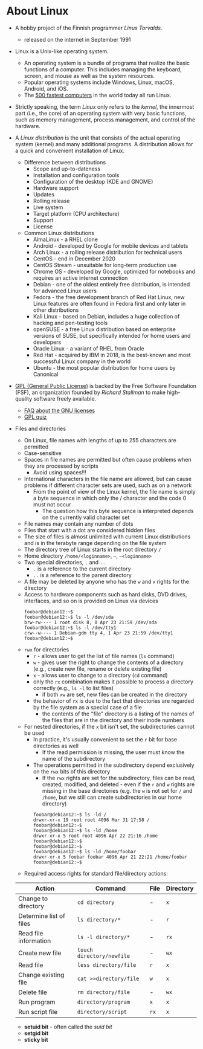# About Linux

- A hobby project of the Finnish programmer *Linus Torvalds*.
	- released on the internet in September 1991
- Linux is a Unix-like operating system.
	- An operating system is a bundle of programs that realize the basic functions of a computer. This includes managing the keyboard, screen, and mouse as well as the system resources.
	- Popular operating systems include Windows, Linux, macOS, Android, and iOS.
	- The [500 fastest computers](https://top500.org/statistics/list/) in the world today all run Linux.
- Strictly speaking, the term *Linux* only refers to the *kernel*, the innermost part (i.e., the core) of an operating system with very basic functions, such as memory management, process management, and control of the hardware.
- A *Linux distribution* is the unit that consists of the actual operating system (kernel) and many additional programs. A distribution allows for a quick and convenient installation of Linux.
	- Difference between distributions
		- Scope and up-to-dateness
		- Installation and configuration tools
		- Configuration of the desktop (KDE and GNOME)
		- Hardware support
		- Updates
		- Rolling release
		- Live system
		- Target platform (CPU architecture)
		- Support
		- License
	- Common Linux distributions
		- AlmaLinux - a RHEL clone
		- Android - developed by Google for mobile devices and tablets
		- Arch Linux - a rolling release distribution for technical users
		- CentOS - end in December 2020
		- CentOS Stream - unsuitable for long-term production use
		- Chrome OS - developed by Google, optimized for notebooks and requires an active internet connection
		- Debian - one of the oldest entirely free distribution, is intended for advanced Linux users
		- Fedora - the free development branch of Red Hat Linux, new Linux features are often found in Fedora first and only later in other distributions
		- Kali Linux - based on Debian, includes a huge collection of hacking and pen-testing tools
		- openSUSE - a free Linux distribution based on enterprise versions of SUSE, but specifically intended for home users and developers
		- Oracle Linux - a variant of RHEL from Oracle
		- Red Hat - acquired by IBM in 2018, is the best-known and most successful Linux company in the world
		- Ubuntu - the most popular distribution for home users by Canonical
- [GPL (General Public License)](https://www.gnu.org/licenses/gpl-3.0.html) is backed by the Free Software Foundation (FSF), an organization founded by *Richard Stallman* to make high-quality software freely available.
	- [FAQ about the GNU licenses](https://www.gnu.org/licenses/gpl-faq.html)
	- [GPL quiz](https://www.gnu.org/cgi-bin/license-quiz.cgi)
- Files and directories
	- On Linux, file names with lengths of up to 255 characters are permitted
	- Case-sensitive
	- Spaces in file names are permitted but often cause problems when they are processed by scripts
		- Avoid using spaces!!!
	- International characters in the file name are allowed, but can cause problems if different character sets are used, such as on a network
		- From the point of view of the Linux kernel, the file name is simply a byte sequence in which only the / character and the code 0 must not occur
			- The question how this byte sequence is interpreted depends on the currently valid character set
	- File names may contain any number of dots
	- Files that start with a dot are considered hidden files
	- The size of files is almost unlimited with current Linux distributions and is in the terabyte range depending on the file system
	- The directory tree of Linux starts in the root directory `/`
	- Home directory `/home/<loginname>`, `~`, `~<loginname>`
	- Two special directories, `.` and `..`
		- `.` is a reference to the current directory
		- `..` is a reference to the parent directory
	- A file may be deleted by anyone who has the `w` and `x` rights for the directory
	- Access to hardware components such as hard disks, DVD drives, interfaces, and so on is provided on Linux via devices
		```
		foobar@debian12:~$ 
		foobar@debian12:~$ ls -l /dev/sda
		brw-rw---- 1 root disk 8, 0 Apr 23 21:59 /dev/sda
		foobar@debian12:~$ ls -l /dev/tty1
		crw--w---- 1 Debian-gdm tty 4, 1 Apr 23 21:59 /dev/tty1
		foobar@debian12:~$
		```
	- `rwx` for directories
		- `r` - allows user to get the list of file names (`ls` command)
		- `w` - gives user the right to change the contents of a directory (e.g., create new file, rename or delete existing file)
		- `x` - allows user to change to a directory (`cd` command)
		-  only the `rx` combination makes it possible to process a directory correctly (e.g., `ls -l` to list files)
			- if both `xw` are set, new files can be created in the directory
		- the behavior of `rx` is due to the fact that directories are regarded by the file system as a special case of a file
			- the contents of the "file" directory is a listing of the names of the files that are in the directory and their inode numbers
	- For nested directories, if the `x` bit isn't set, the subdirectories cannot be used
		- In practice, it's usually convenient to set the `r` bit for base directories as well
			- If the read permission is missing, the user must know the name of the subdirectory
		- The operations permitted in the subdirectory depend exclusively on the `rwx` bits of this directory
			- If the `rwx` rights are set for the subdirectory, files can be read, created, modified, and deleted - even if the `r` and `w` rights are missing in the base directories (e.g. the `w` is not set for `/` and `/home`, but we still can create subdirectories in our home directory)
			```
			foobar@debian12:~$ ls -ld /
			drwxr-xr-x 19 root root 4096 Mar 31 17:58 /
			foobar@debian12:~$ 
			foobar@debian12:~$ ls -ld /home
			drwxr-xr-x 5 root root 4096 Apr 22 21:16 /home
			foobar@debian12:~$ 
			foobar@debian12:~$ 
			foobar@debian12:~$ ls -ld /home/foobar
			drwxr-xr-x 5 foobar foobar 4096 Apr 21 22:21 /home/foobar
			foobar@debian12:~$
			```			
	- Required access rights for standard file/directory actions:

	| Action | Command | File | Directory |
	| ------ | ------- | ---- | --------- |
	| Change to directory | `cd directory` | - | `x` |			
	| Determine list of files | `ls directory/*` | - | `r` |
	| Read file information | `ls -l directory/*` | - | `rx` |
	| Create new file | `touch directory/newfile` | - | `wx` |
	| Read file | `less directory/file` | `r` | `x` |
	| Change existing file | `cat >>directory/file` | `w` | `x` |
	| Delete file | `rm directory/file` | - | `wx` |
	| Run program | `directory/program` | `x` | `x` |
	| Run script file | `directory/script` | `rx` | `x` |
	- **setuid bit** - often called the *suid bit*
	- **setgid bit**
	- **sticky bit**